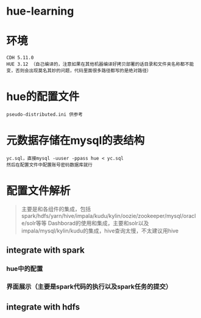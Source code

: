 # hue-learning

# 环境

    CDH 5.11.0
    HUE 3.12 （自己编译的，注意如果在其他机器编译好拷贝部署的话目录和文件夹名称都不能变，否则会出现莫名其妙的问题，代码里面很多路径都写的是绝对路径）

# hue的配置文件

    pseudo-distributed.ini 供参考

# 元数据存储在mysql的表结构

    yc.sql，直接mysql -uuser -ppass hue < yc.sql
    然后在配置文件中配置账号密码数据库就行
    
# 配置文件解析

> 主要是和各组件的集成，包括spark/hdfs/yarn/hive/impala/kudu/kylin/oozie/zookeeper/mysql/oracle/solr等等
> Dashborad的使用和集成，主要和solr以及impala/mysql/kylin/kudu的集成，hive查询太慢，不太建议用hive

## integrate with spark

### hue中的配置

### 界面展示（主要是spark代码的执行以及spark任务的提交）

## integrate with hdfs






















